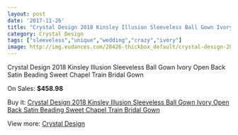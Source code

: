 ```yaml
---
layout: post
date: '2017-11-26'
title: "Crystal Design 2018 Kinsley Illusion Sleeveless Ball Gown Ivory Open Back Satin Beading Sweet Chapel Train Bridal Gown"
category: Crystal Design 
tags: ["sleeveless","unique","wedding","crazy","ivory"]
image: http://img.eudances.com/28426-thickbox_default/crystal-design-2018-kinsley-illusion-sleeveless-ball-gown-ivory-open-back-satin-beading-sweet-chapel-train-bridal-gown.jpg
---
```

Crystal Design 2018 Kinsley Illusion Sleeveless Ball Gown Ivory Open Back Satin Beading Sweet Chapel Train Bridal Gown

On Sales: **$458.98**
<a href="https://www.eudances.com/en/crystal-design/9346-crystal-design-2018-kinsley-illusion-sleeveless-ball-gown-ivory-open-back-satin-beading-sweet-chapel-train-bridal-gown.html"><amp-img layout="responsive" width="600" height="600" src="//img.eudances.com/28426-thickbox_default/crystal-design-2018-kinsley-illusion-sleeveless-ball-gown-ivory-open-back-satin-beading-sweet-chapel-train-bridal-gown.jpg" alt="Crystal Design 2018 Kinsley Illusion Sleeveless Ball Gown Ivory Open Back Satin Beading Sweet Chapel Train Bridal Gown 0" /></a>
<a href="https://www.eudances.com/en/crystal-design/9346-crystal-design-2018-kinsley-illusion-sleeveless-ball-gown-ivory-open-back-satin-beading-sweet-chapel-train-bridal-gown.html"><amp-img layout="responsive" width="600" height="600" src="//img.eudances.com/28429-thickbox_default/crystal-design-2018-kinsley-illusion-sleeveless-ball-gown-ivory-open-back-satin-beading-sweet-chapel-train-bridal-gown.jpg" alt="Crystal Design 2018 Kinsley Illusion Sleeveless Ball Gown Ivory Open Back Satin Beading Sweet Chapel Train Bridal Gown 1" /></a>
<a href="https://www.eudances.com/en/crystal-design/9346-crystal-design-2018-kinsley-illusion-sleeveless-ball-gown-ivory-open-back-satin-beading-sweet-chapel-train-bridal-gown.html"><amp-img layout="responsive" width="600" height="600" src="//img.eudances.com/28428-thickbox_default/crystal-design-2018-kinsley-illusion-sleeveless-ball-gown-ivory-open-back-satin-beading-sweet-chapel-train-bridal-gown.jpg" alt="Crystal Design 2018 Kinsley Illusion Sleeveless Ball Gown Ivory Open Back Satin Beading Sweet Chapel Train Bridal Gown 2" /></a>
<a href="https://www.eudances.com/en/crystal-design/9346-crystal-design-2018-kinsley-illusion-sleeveless-ball-gown-ivory-open-back-satin-beading-sweet-chapel-train-bridal-gown.html"><amp-img layout="responsive" width="600" height="600" src="//img.eudances.com/28427-thickbox_default/crystal-design-2018-kinsley-illusion-sleeveless-ball-gown-ivory-open-back-satin-beading-sweet-chapel-train-bridal-gown.jpg" alt="Crystal Design 2018 Kinsley Illusion Sleeveless Ball Gown Ivory Open Back Satin Beading Sweet Chapel Train Bridal Gown 3" /></a>

Buy it: [Crystal Design 2018 Kinsley Illusion Sleeveless Ball Gown Ivory Open Back Satin Beading Sweet Chapel Train Bridal Gown](https://www.eudances.com/en/crystal-design/9346-crystal-design-2018-kinsley-illusion-sleeveless-ball-gown-ivory-open-back-satin-beading-sweet-chapel-train-bridal-gown.html "Crystal Design 2018 Kinsley Illusion Sleeveless Ball Gown Ivory Open Back Satin Beading Sweet Chapel Train Bridal Gown")

View more: [Crystal Design ](https://www.eudances.com/en/134-crystal-design "Crystal Design ")